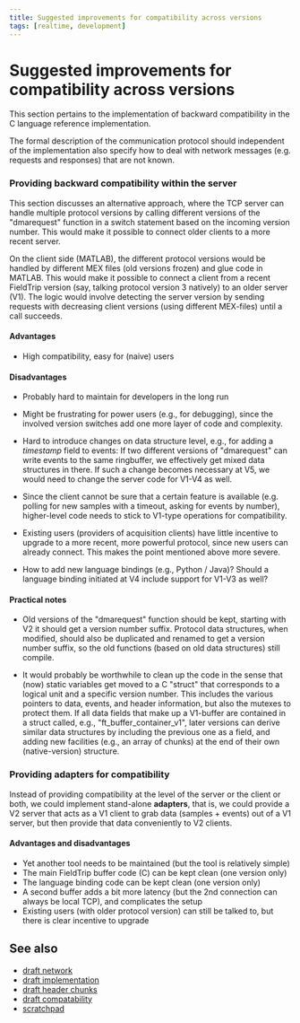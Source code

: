 ```yaml
---
title: Suggested improvements for compatibility across versions
tags: [realtime, development]
---
```


# Suggested improvements for compatibility across versions

This section pertains to the implementation of backward compatibility in the C language reference implementation.

The formal description of the communication protocol should independent of the implementation also specify how to deal with network messages (e.g. requests and responses) that are not known.

### Providing backward compatibility within the server

This section discusses an alternative approach, where the TCP server can handle multiple protocol versions by calling different versions
of the "dmarequest" function in a switch statement based on the incoming version number. This would make it possible to connect older clients
to a more recent server.

On the client side (MATLAB), the different protocol versions would be handled by different MEX files (old versions frozen) and glue code in MATLAB.
This would make it possible to connect a client from a recent FieldTrip version (say, talking protocol version 3 natively) to an older server (V1).
The logic would involve detecting the server version by sending requests with decreasing client versions (using different MEX-files) until a call succeeds.

#### Advantages

- High compatibility, easy for (naive) users

#### Disadvantages

- Probably hard to maintain for developers in the long run

- Might be frustrating for power users (e.g., for debugging), since the involved version switches add one more layer of code and complexity.

- Hard to introduce changes on data structure level, e.g., for adding a _timestamp_ field to events: If two different versions of "dmarequest" can write events to the same ringbuffer, we effectively get mixed data structures in there. If such a change becomes necessary at V5, we would need to change the server code for V1-V4 as well.

- Since the client cannot be sure that a certain feature is available (e.g. polling for new samples with a timeout, asking for events by number), higher-level code needs to stick to V1-type operations for compatibility.

- Existing users (providers of acquisition clients) have little incentive to upgrade to a more recent, more powerful protocol, since new users can already connect. This makes the point mentioned above more severe.

- How to add new language bindings (e.g., Python / Java)? Should a language binding initiated at V4 include support for V1-V3 as well?

#### Practical notes

- Old versions of the "dmarequest" function should be kept, starting with V2 it should get a version number suffix. Protocol data structures, when modified, should also be duplicated and renamed to get a version number suffix, so the old functions (based on old data structures) still compile.

- It would probably be worthwhile to clean up the code in the sense that (now) static variables get moved to a C "struct" that corresponds to a logical unit and a specific version number. This includes the various pointers to data, events, and header information, but also the mutexes to protect them. If all data fields that make up a V1-buffer are contained in a struct called, e.g., "ft_buffer_container_v1", later versions can derive similar data structures by including the previous one as a field, and adding new facilities (e.g., an array of chunks) at the end of their own (native-version) structure.

### Providing adapters for compatibility

Instead of providing compatibility at the level of the server or the client or both, we could implement stand-alone **adapters**, that is, we could provide a V2 server that acts as a V1 client to grab data (samples + events) out of a V1 server, but then provide that data conveniently to V2 clients.

#### Advantages and disadvantages

- Yet another tool needs to be maintained (but the tool is relatively simple)
- The main FieldTrip buffer code (C) can be kept clean (one version only)
- The language binding code can be kept clean (one version only)
- A second buffer adds a bit more latency (but the 2nd connection can always be local TCP), and complicates the setup
- Existing users (with older protocol version) can still be talked to, but there is clear incentive to upgrade

## See also

- [draft network](/development/realtime/draft_network)
- [draft implementation](/development/realtime/draft_implementation)
- [draft header chunks](/development/realtime/draft_header_chunks)
- [draft compatability](/development/realtime/draft_compatability)
- [scratchpad](/development/realtime/scratchpad)
